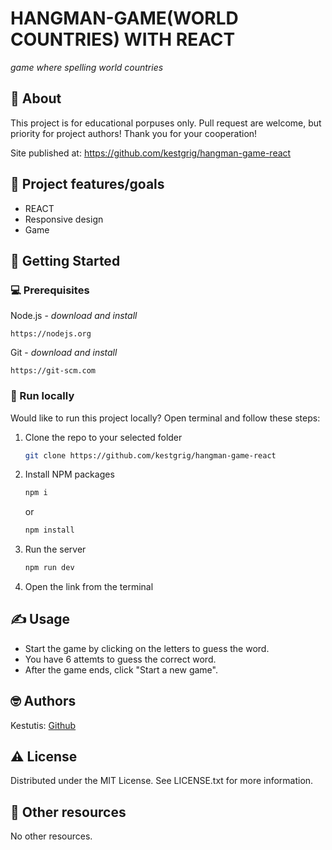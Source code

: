 # HANGMAN-GAME(WORLD COUNTRIES) WITH REACT

_game where spelling world countries_
<br>

## 🌟 About

This project is for educational porpuses only. Pull request are welcome, but priority for project authors! Thank you for your cooperation!

Site published at: https://github.com/kestgrig/hangman-game-react

## 🎯 Project features/goals

-   REACT
-   Responsive design
-   Game

## 🧰 Getting Started

### 💻 Prerequisites

Node.js - _download and install_

```
https://nodejs.org
```

Git - _download and install_

```
https://git-scm.com
```

### 🏃 Run locally

Would like to run this project locally? Open terminal and follow these steps:

1. Clone the repo to your selected folder
    ```sh
    git clone https://github.com/kestgrig/hangman-game-react
    ```
2. Install NPM packages
    ```sh
    npm i
    ```
    or
    ```sh
    npm install
    ```
3. Run the server
    ```sh
    npm run dev
    ```
4. Open the link from the terminal

## ✍️ Usage

-   Start the game by clicking on the letters to guess the word.
-   You have 6 attemts to guess the correct word.
-   After the game ends, click "Start a new game".

## 🤓 Authors

Kestutis: [Github](https://github.com/kestgrig)

## ⚠️ License

Distributed under the MIT License. See LICENSE.txt for more information.

## 🔗 Other resources

No other resources.
